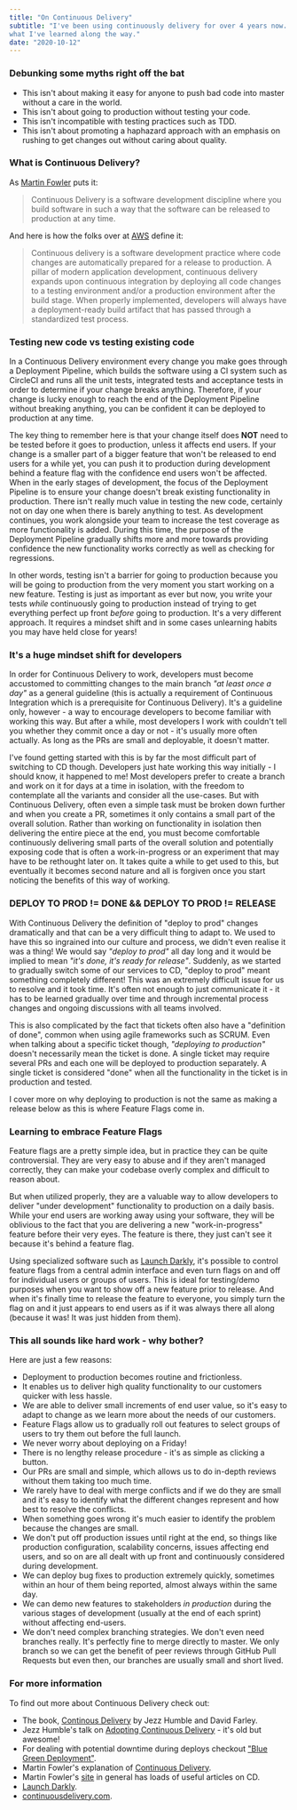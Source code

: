 ```yaml
---
title: "On Continuous Delivery"
subtitle: "I've been using continuously delivery for over 4 years now. Here's
what I've learned along the way."
date: "2020-10-12"
---
```


### Debunking some myths right off the bat

- This isn't about making it easy for anyone to push bad code into master
  without a care in the world.
- This isn't about going to production without testing your code.
- This isn't incompatible with testing practices such as TDD.
- This isn't about promoting a haphazard approach with an emphasis on rushing to
  get changes out without caring about quality.

### What is Continuous Delivery?

As [Martin Fowler](https://www.martinfowler.com/bliki/ContinuousDelivery.html)
puts it:

> Continuous Delivery is a software development discipline where you build
> software in such a way that the software can be released to production at any
> time.

And here is how the folks over at
[AWS](https://aws.amazon.com/devops/continuous-delivery/) define it:

> Continuous delivery is a software development practice where code changes are
> automatically prepared for a release to production. A pillar of modern
> application development, continuous delivery expands upon continuous
> integration by deploying all code changes to a testing environment and/or a
> production environment after the build stage. When properly implemented,
> developers will always have a deployment-ready build artifact that has passed
> through a standardized test process.

### Testing new code vs testing existing code

In a Continuous Delivery environment every change you make goes through a
Deployment Pipeline, which builds the software using a CI system such as
CircleCI and runs all the unit tests, integrated tests and acceptance tests in
order to determine if your change breaks anything. Therefore, if your change is
lucky enough to reach the end of the Deployment Pipeline without breaking
anything, you can be confident it can be deployed to production at any time.

The key thing to remember here is that your change itself does **NOT** need to
be tested before it goes to production, unless it affects end users. If your
change is a smaller part of a bigger feature that won't be released to end users
for a while yet, you can push it to production during development behind a
feature flag with the confidence end users won't be affected. When in the early
stages of development, the focus of the Deployment Pipeline is to ensure your
change doesn't break existing functionality in production. There isn't really
much value in testing the new code, certainly not on day one when there is
barely anything to test. As development continues, you work alongside your team
to increase the test coverage as more functionality is added. During this time,
the purpose of the Deployment Pipeline gradually shifts more and more towards
providing confidence the new functionality works correctly as well as checking
for regressions.

In other words, testing isn't a barrier for going to production because you will
be going to production from the very moment you start working on a new feature.
Testing is just as important as ever but now, you write your tests _while_
continuously going to production instead of trying to get everything perfect up
front _before_ going to production. It's a very different approach. It requires
a mindset shift and in some cases unlearning habits you may have held close for
years!

### It's a huge mindset shift for developers

In order for Continuous Delivery to work, developers must become accustomed to
committing changes to the main branch _"at least once a day"_ as a general
guideline (this is actually a requirement of Continuous Integration which is a
prerequisite for Continuous Delivery). It's a guideline only, however - a way to
encourage developers to become familiar with working this way. But after a
while, most developers I work with couldn't tell you whether they commit once a
day or not - it's usually more often actually. As long as the PRs are small and
deployable, it doesn't matter.

I've found getting started with this is by far the most difficult part of
switching to CD though. Developers just hate working this way initially - I
should know, it happened to me! Most developers prefer to create a branch and
work on it for days at a time in isolation, with the freedom to contemplate all
the variants and consider all the use-cases. But with Continuous Delivery, often
even a simple task must be broken down further and when you create a PR,
sometimes it only contains a small part of the overall solution. Rather than
working on functionality in isolation then delivering the entire piece at the end,
you must become comfortable continuously delivering small parts of the overall
solution and potentially exposing code that is often a work-in-progress or an
experiment that may have to be rethought later on. It takes quite a while to get
used to this, but eventually it becomes second nature and all is forgiven once you
start noticing the benefits of this way of working.

### DEPLOY TO PROD != DONE && DEPLOY TO PROD != RELEASE

With Continuous Delivery the definition of "deploy to prod" changes dramatically
and that can be a very difficult thing to adapt to. We used to have this so
ingrained into our culture and process, we didn't even realise it was a thing!
We would say _"deploy to prod"_ all day long and it would be implied to mean
_"it's done, it's ready for release"_. Suddenly, as we started to gradually
switch some of our services to CD, "deploy to prod" meant something completely
different! This was an extremely difficult issue for us to resolve and it took
time. It's often not enough to just communicate it - it has to be learned
gradually over time and through incremental process changes and ongoing
discussions with all teams involved.

This is also complicated by the fact that tickets often also have a "definition
of done", common when using agile frameworks such as SCRUM. Even when talking
about a specific ticket though, _"deploying to production"_ doesn't necessarily
mean the ticket is done. A single ticket may require several PRs and each one
will be deployed to production separately. A single ticket is considered "done"
when all the functionality in the ticket is in production and tested.

I cover more on why deploying to production is not the same as making a release
below as this is where Feature Flags come in.

### Learning to embrace Feature Flags

Feature flags are a pretty simple idea, but in practice they can be quite
controversial. They are very easy to abuse and if they aren't managed correctly,
they can make your codebase overly complex and difficult to reason about.

But when utilized properly, they are a valuable way to allow developers to
deliver "under development" functionality to production on a daily basis. While
your end users are working away using your software, they will be oblivious to
the fact that you are delivering a new "work-in-progress" feature before their
very eyes. The feature is there, they just can't see it because it's behind a
feature flag.

Using specialized software such as [Launch Darkly](https://launchdarkly.com/),
it's possible to control feature flags from a central admin interface and even
turn flags on and off for individual users or groups of users. This is ideal for
testing/demo purposes when you want to show off a new feature prior to release.
And when it's finally time to release the feature to everyone, you simply turn
the flag on and it just appears to end users as if it was always there all along
(because it was! It was just hidden from them).

### This all sounds like hard work - why bother?

Here are just a few reasons:

- Deployment to production becomes routine and frictionless.
- It enables us to deliver high quality functionality to our customers quicker
  with less hassle.
- We are able to deliver small increments of end user value, so it's easy
  to adapt to change as we learn more about the needs of our customers.
- Feature Flags allow us to gradually roll out features to select groups of
  users to try them out before the full launch.
- We never worry about deploying on a Friday!
- There is no lengthy release procedure - it's as simple as clicking a button.
- Our PRs are small and simple, which allows us to do in-depth reviews without
  them taking too much time.
- We rarely have to deal with merge conflicts and if we do they are small and
  it's easy to identify what the different changes represent and how best to
  resolve the conflicts.
- When something goes wrong it's much easier to identify the problem because the
  changes are small.
- We don't put off production issues until right at the end, so things like
  production configuration, scalability concerns, issues affecting end users,
  and so on are all dealt with up front and continuously considered during
  development.
- We can deploy bug fixes to production extremely quickly, sometimes within an
  hour of them being reported, almost always within the same day.
- We can demo new features to stakeholders _in production_ during the various
  stages of development (usually at the end of each sprint) without affecting
  end-users.
- We don't need complex branching strategies. We don't even need branches
  really. It's perfectly fine to merge directly to master. We only branch so we
  can get the benefit of peer reviews through GitHub Pull Requests but even
  then, our branches are usually small and short lived.

### For more information

To find out more about Continuous Delivery check out:

- The book, [Continous Delivery](https://www.amazon.co.uk/Continuous-Delivery-Deployment-Automation-Addison-Wesley/dp/0321601912/ref=sr_1_1?dchild=1&keywords=continuous+delivery&qid=1602616938&sr=8-1) by Jezz Humble and David Farley.
- Jezz Humble's talk on [Adopting Continuous
  Delivery](https://www.youtube.com/watch?v=ZLBhVEo1OG4) - it's old but awesome!
- For dealing with potential downtime during deploys checkout ["Blue Green
  Deployment"](https://www.martinfowler.com/bliki/BlueGreenDeployment.html).
- Martin Fowler's explanation of [Continuous Delivery](https://www.martinfowler.com/bliki/ContinuousDelivery.html).
- Martin Fowler's [site](https://www.martinfowler.com/tags/continuous%20delivery.html) in general has loads of useful articles on CD.
- [Launch Darkly](https://launchdarkly.com/).
- [continuousdelivery.com](https://continuousdelivery.com/).
